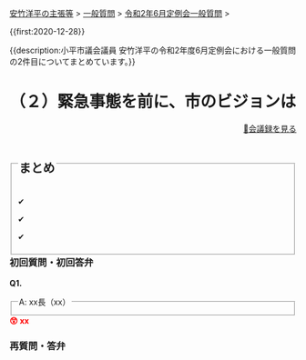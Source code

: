 <p class="breadcrumbs"><a href="../../../index.md">安竹洋平の主張等</a> > <a href="../../index.md">一般質問</a> > <a href="./index.md">令和2年6月定例会一般質問</a> > 

{{first:2020-12-28}}

{{description:小平市議会議員 安竹洋平の令和2年度6月定例会における一般質問の2件目についてまとめています。}}

<style type="text/css">
h4 {
  text-decoration: underline;
}
</style>

# （２）緊急事態を前に、市のビジョンは

<p style="text-align:right"><a href="xx">📄会議録を見る</a></p>

<fieldset class="point">
  <legend>
    <h2 class="point"> まとめ </h2>
  </legend>
  <p class="point">✔ </p>
  <p class="point">✔ </p>
  <p class="point">✔ </p>
</fieldset>

<h3 style="margin-top:0"> 初回質問・初回答弁</h3>

<div class="letter">

**Q1.** 

<fieldset class="touben">
<legend>A: xx長（xx）</legend>

</fieldset>

<div class="tips">
<strong style="color:red">😲 xx</strong>

</div>

</div>

### 再質問・答弁